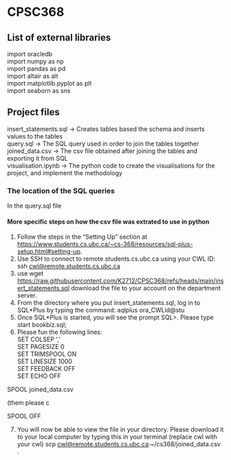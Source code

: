 # CPSC368

## List of external libraries
import oracledb <br>
import numpy as np <br>
import pandas as pd <br>
import altair as alt <br>
import matplotlib.pyplot as plt <br>
import seaborn as sns <br>

## Project files
insert_statements.sql -> Creates tables based the schema and inserts values to the tables <br>
query.sql -> The SQL query used in order to join the tables together <br>
joined_data.csv -> The csv file obtained after joining the tables and exporting it from SQL <br>
visualisation.ipynb -> The python code to create the visualisations for the project, and implement the methodology <br>

### The location of the SQL queries
In the query.sql file


#### More specific steps on how the csv file was extrated to use in python
1. Follow the steps in the “Setting Up” section at https://www.students.cs.ubc.ca/~cs-368/resources/sql-plus-setup.html#setting-up.
2. Use SSH to connect to remote.students.cs.ubc.ca using your CWL ID: ssh cwl@remote.students.cs.ubc.ca
3. use wget https://raw.githubusercontent.com/K2712/CPSC368/refs/heads/main/insert_statements.sql download the file to your account on the department server.
4. From the directory where you put insert_statements.sql, log in to SQL*Plus by typing the command: aqlplus ora_CWLid@stu
5. Once SQL*Plus is started, you will see the prompt SQL>. Please type start bookbiz.sql;
6. Please fun the following lines: <br>
SET COLSEP ',' <br>
SET PAGESIZE 0 <br>
SET TRIMSPOOL ON <br>
SET LINESIZE 1000 <br>
SET FEEDBACK OFF <br>
SET ECHO OFF <br>

SPOOL joined_data.csv <br>

(them please c <br>

SPOOL OFF <br>

7. You will now be able to view the file in your directory. Please download it to your local computer by typing this in your terminal (replace cwl with your cwl) scp cwl@remote.students.cs.ubc.ca:~/cs368/joined_data.csv .
